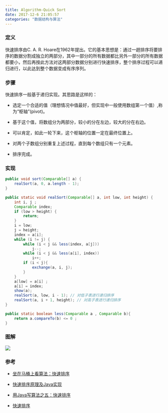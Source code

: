 ```yaml
---
title: Algorithm-Quick Sort
date: 2017-12-6 21:05:57
categories: "数据结构与算法"
---
```


### 定义

快速排序由C. A. R. Hoare在1962年提出。它的基本思想是：通过一趟排序将要排序的数据分割成独立的两部分，其中一部分的所有数据都比另外一部分的所有数据都要小，然后再按此方法对这两部分数据分别进行快速排序，整个排序过程可以递归进行，以此达到整个数据变成有序序列。

### 步骤

快速排序一般基于递归实现。其思路是这样的：

* 选定一个合适的值（理想情况中值最好，但实现中一般使用数组第一个值）,称为“枢轴”(pivot)。

* 基于这个值，将数组分为两部分，较小的分在左边，较大的分在右边。

* 可以肯定，如此一轮下来，这个枢轴的位置一定在最终位置上。

* 对两个子数组分别重复上述过程，直到每个数组只有一个元素。

* 排序完成。

<!--more-->

### 实现

```java 
public void sort(Comparable[] a) {
    realSort(a, 0, a.length - 1);
}

public static void realSort(Comparable[] a, int low, int height) {
    int i, j ;
    Comparable index;
    if (low > height) {
        return;
    }
    i = low;
    j = height;
    index = a[i];
    while (i != j) {
        while (i < j && less(index, a[j]))
            j--;
        while (i < j && less(a[i], index))
            i++;
        if (i < j){
            exchange(a, i, j);
        }
    }
    a[low] = a[i] ;
    a[i] = index;
    show(a);
    realSort(a, low, i - 1); // 对低子表进行递归排序
    realSort(a, i + 1, height); // 对高子表进行递归排序
}

public static boolean less(Comparable a , Comparable b){
    return a.compareTo(b) <= 0 ;
}
```

### 图解

![](/images/categories/data_structure/009/quick-sort.jpg)

### 参考 

* [坐在马桶上看算法：快速排序](http://developer.51cto.com/art/201403/430986.htm)

* [快速排序原理及Java实现](http://blog.csdn.net/jianyuerensheng/article/details/51258374)

* [用Java写算法之五：快速排序](http://blog.51cto.com/flyingcat2013/1281614)

* [快速排序](https://baike.baidu.com/item/%E5%BF%AB%E9%80%9F%E6%8E%92%E5%BA%8F%E7%AE%97%E6%B3%95/369842?fr=aladdin&fromid=2084344&fromtitle=%E5%BF%AB%E9%80%9F%E6%8E%92%E5%BA%8F)